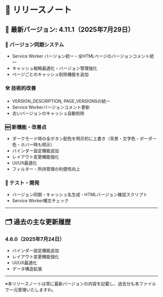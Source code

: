 # 🎯 リリースノート

## 📝 最新バージョン: 4.11.1（2025年7月29日）

### 🔄 バージョン同期システム
- Service Worker バージョン統一・全HTMLページのバージョンコメント統一
- キャッシュ戦略最適化・バージョン管理強化
- ページごとのキャッシュ削除機能を追加

### 🛠 技術的改善
- VERSION_DESCRIPTION, PAGE_VERSIONSの統一
- Service Workerバージョンコメント更新
- 古いバージョンのキャッシュ自動削除


### 🆕 新機能・改善点
- ダークモード時の全ボタン配色を明示的に上書き（背景・文字色・ボーダー色・ホバー時も明示）
- バインダー設定機能追加
- レイアウト変更機能強化
- UI/UX最適化
- フィルター・所持管理の利便性向上

### 🧪 テスト・開発
- バージョン同期・キャッシュ名生成・HTMLバージョン確認スクリプト
- Service Worker構文チェック

---

## 🗂 過去の主な更新履歴

### 4.6.0（2025年7月24日）
- バインダー設定機能追加
- レイアウト変更機能強化
- UI/UX最適化
- データ構造拡張

---

※本リリースノートは常に最新バージョンの内容を記載し、過去分も本ファイルで一元管理いたしますわ。
